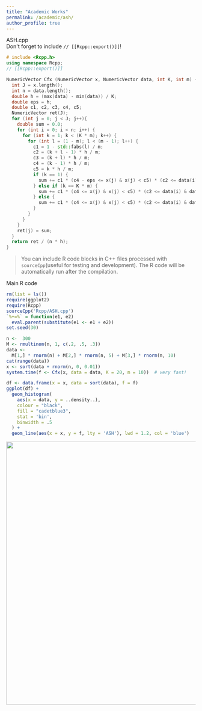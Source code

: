 ```yaml
---
title: "Academic Works"
permalink: /academic/ash/
author_profile: true
---
```


ASH.cpp\
Don't forget to include `// [[Rcpp::export()]]`!
```cpp
# include <Rcpp.h>
using namespace Rcpp;
// [[Rcpp::export()]]

NumericVector Cfx (NumericVector x, NumericVector data, int K, int m) {
  int J = x.length(); 
  int n = data.length();
  double h = (max(data) - min(data)) / K;
  double eps = h;
  double c1, c2, c3, c4, c5;
  NumericVector ret(J);
  for (int j = 0; j < J; j++){
    double sum = 0.0;
    for (int i = 0; i < n; i++) {
      for (int k = 1; k < (K * m); k++) {
        for (int l = (1 - m); l < (m - 1); l++) {
          c1 = 1 - std::fabs(l) / m;
          c2 = (k + l - 1) * h / m;
          c3 = (k + l) * h / m;
          c4 = (k - 1) * h / m;
          c5 = k * h / m;
          if (k == 1) {
            sum += c1 * (c4 - eps <= x(j) & x(j) < c5) * (c2 <= data(i) & data(i) < c3);
          } else if (k == K * m) {
            sum += c1 * (c4 <= x(j) & x(j) < c5) * (c2 <= data(i) & data(i) < c3 + eps);
          } else {
            sum += c1 * (c4 <= x(j) & x(j) < c5) * (c2 <= data(i) & data(i) < c3);
          }
        }
      }
    }
    ret(j) = sum;
  }
  return ret / (n * h);
}
```
>You can include R code blocks in C++ files processed with `sourceCpp`(useful for testing and development). The R code will be automatically  run after the compilation.

Main R code
```r
rm(list = ls())
require(ggplot2)
require(Rcpp)
sourceCpp('Rcpp/ASH.cpp')
`%+=%` = function(e1, e2)
  eval.parent(substitute(e1 <- e1 + e2))
set.seed(30)

n <-  300
M <- rmultinom(n, 1, c(.2, .5, .3))
data <-
  M[1,] * rnorm(n) + M[2,] * rnorm(n, 5) + M[3,] * rnorm(n, 10)
cat(range(data))
x <- sort(data + rnorm(n, 0, 0.01))
system.time(f <- Cfx(x, data = data, K = 20, m = 10))  # very fast!

df <- data.frame(x = x, data = sort(data), f = f)
ggplot(df) +
  geom_histogram(
    aes(x = data, y = ..density..),
    colour = "black",
    fill = "cadetblue3",
    stat = 'bin',
    binwidth = .5
  ) +
  geom_line(aes(x = x, y = f, lty = 'ASH'), lwd = 1.2, col = 'blue')
```

<img src='https://jaehochang92.github.io/images/ash.svg' width="700px">
